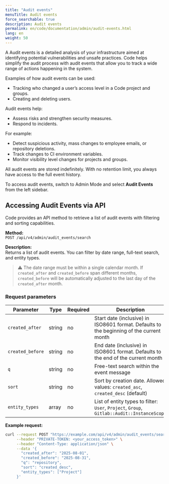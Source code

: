 ```yaml
---
title: "Audit events"
menuTitle: Audit events
force_searchable: true
description: Audit events
permalink: en/code/documentation/admin/audit-events.html
lang: en
weight: 50
---
```


A Audit events is a detailed analysis of your infrastructure aimed at identifying potential vulnerabilities and unsafe practices. Code helps simplify the audit process with audit events that allow you to track a wide range of actions happening in the system.

Examples of how audit events can be used:

- Tracking who changed a user’s access level in a Code project and groups.
- Creating and deleting users.

Audit events help:

- Assess risks and strengthen security measures.
- Respond to incidents.

For example:

- Detect suspicious activity, mass changes to employee emails, or repository deletions.
- Track changes to CI environment variables.
- Monitor visibility level changes for projects and groups.

All audit events are stored indefinitely. With no retention limit, you always have access to the full event history.

To access audit events, switch to Admin Mode and select **Audit Events** from the left sidebar.

## Accessing Audit Events via API

Code provides an API method to retrieve a list of audit events with filtering and sorting capabilities.

**Method:**  
`POST /api/v4/admin/audit_events/search`

**Description:**  
Returns a list of audit events. You can filter by date range, full-text search, and entity types.  
> ⚠️ The date range must be within a single calendar month. If `created_after` and `created_before` span different months, `created_before` will be automatically adjusted to the last day of the `created_after` month.

### Request parameters

| Parameter         | Type    | Required | Description                                                                                       |
|-------------------|---------|----------|---------------------------------------------------------------------------------------------------|
| `created_after`   | string  | no       | Start date (inclusive) in ISO8601 format. Defaults to the beginning of the current month          |
| `created_before`  | string  | no       | End date (inclusive) in ISO8601 format. Defaults to the end of the current month                  |
| `q`               | string  | no       | Free-text search within the event message                                                         |
| `sort`            | string  | no       | Sort by creation date. Allowed values: `created_asc`, `created_desc` (default)                   |
| `entity_types`    | array   | no       | List of entity types to filter: `User`, `Project`, `Group`, `Gitlab::Audit::InstanceScope`       |

**Example request:**

```bash
curl --request POST "https://example.com/api/v4/admin/audit_events/search" \
     --header "PRIVATE-TOKEN: <your_access_token>" \
     --header "Content-Type: application/json" \
     --data '{
       "created_after": "2025-08-01",
       "created_before": "2025-08-31",
       "q": "repository",
       "sort": "created_desc",
       "entity_types": ["Project"]
     }'
```
